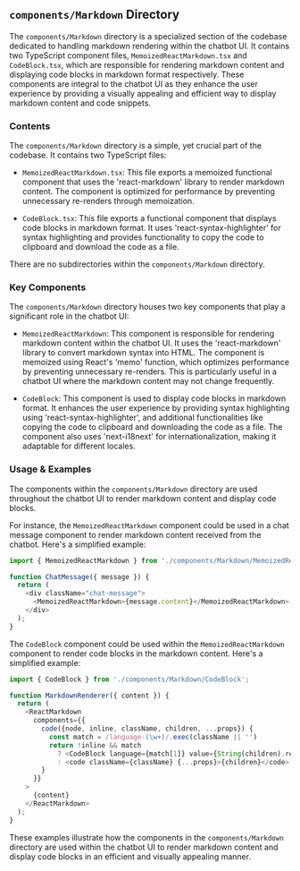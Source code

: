 
## `components/Markdown` Directory

The `components/Markdown` directory is a specialized section of the codebase dedicated to handling markdown rendering within the chatbot UI. It contains two TypeScript component files, `MemoizedReactMarkdown.tsx` and `CodeBlock.tsx`, which are responsible for rendering markdown content and displaying code blocks in markdown format respectively. These components are integral to the chatbot UI as they enhance the user experience by providing a visually appealing and efficient way to display markdown content and code snippets.

### Contents

The `components/Markdown` directory is a simple, yet crucial part of the codebase. It contains two TypeScript files:

- `MemoizedReactMarkdown.tsx`: This file exports a memoized functional component that uses the 'react-markdown' library to render markdown content. The component is optimized for performance by preventing unnecessary re-renders through memoization.

- `CodeBlock.tsx`: This file exports a functional component that displays code blocks in markdown format. It uses 'react-syntax-highlighter' for syntax highlighting and provides functionality to copy the code to clipboard and download the code as a file.

There are no subdirectories within the `components/Markdown` directory.

### Key Components

The `components/Markdown` directory houses two key components that play a significant role in the chatbot UI:

- `MemoizedReactMarkdown`: This component is responsible for rendering markdown content within the chatbot UI. It uses the 'react-markdown' library to convert markdown syntax into HTML. The component is memoized using React's 'memo' function, which optimizes performance by preventing unnecessary re-renders. This is particularly useful in a chatbot UI where the markdown content may not change frequently.

- `CodeBlock`: This component is used to display code blocks in markdown format. It enhances the user experience by providing syntax highlighting using 'react-syntax-highlighter', and additional functionalities like copying the code to clipboard and downloading the code as a file. The component also uses 'next-i18next' for internationalization, making it adaptable for different locales.

### Usage & Examples

The components within the `components/Markdown` directory are used throughout the chatbot UI to render markdown content and display code blocks.

For instance, the `MemoizedReactMarkdown` component could be used in a chat message component to render markdown content received from the chatbot. Here's a simplified example:

```typescript
import { MemoizedReactMarkdown } from './components/Markdown/MemoizedReactMarkdown';

function ChatMessage({ message }) {
  return (
    <div className="chat-message">
      <MemoizedReactMarkdown>{message.content}</MemoizedReactMarkdown>
    </div>
  );
}
```

The `CodeBlock` component could be used within the `MemoizedReactMarkdown` component to render code blocks in the markdown content. Here's a simplified example:

```typescript
import { CodeBlock } from './components/Markdown/CodeBlock';

function MarkdownRenderer({ content }) {
  return (
    <ReactMarkdown
      components={{
        code({node, inline, className, children, ...props}) {
          const match = /language-(\w+)/.exec(className || '')
          return !inline && match
            ? <CodeBlock language={match[1]} value={String(children).replace(/\n$/, '')} {...props} />
            : <code className={className} {...props}>{children}</code>
        }
      }}
    >
      {content}
    </ReactMarkdown>
  );
}
```

These examples illustrate how the components in the `components/Markdown` directory are used within the chatbot UI to render markdown content and display code blocks in an efficient and visually appealing manner.
